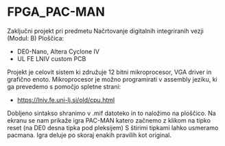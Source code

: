 # FPGA_PAC-MAN
Zaključni projekt pri predmetu Načrtovanje digitalnih integriranih vezji (Modul: B)
Ploščica:
 - DE0-Nano, Altera Cyclone IV
 - UL FE LNIV custom PCB

Projekt je celovit sistem ki združuje 12 bitni mikroprocesor, VGA driver in grafično enoto.
Mikroprocesor je možno programirati v assembly jeziku, ki ga prevedemo s pomočjo spletne strani:
 - https://lniv.fe.uni-lj.si/old/cpu.html 

Dobljeno sintakso shranimo v .mif datoteko in to naložimo na ploščico.
Na ekranu se nam prikaže igra PAC-MAN katero začnemo z klikom na tipko reset (na DE0 desna tipka pod pleksijem)
S štirimi tipkami lahko usmeramo pacmana. Igra deluje po skoraj enakih pravilih kot original.
